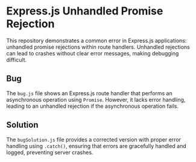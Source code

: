 # Express.js Unhandled Promise Rejection
This repository demonstrates a common error in Express.js applications: unhandled promise rejections within route handlers.  Unhandled rejections can lead to crashes without clear error messages, making debugging difficult.

## Bug
The `bug.js` file shows an Express.js route handler that performs an asynchronous operation using `Promise`.  However, it lacks error handling, leading to an unhandled rejection if the asynchronous operation fails.

## Solution
The `bugSolution.js` file provides a corrected version with proper error handling using `.catch()`, ensuring that errors are gracefully handled and logged, preventing server crashes.